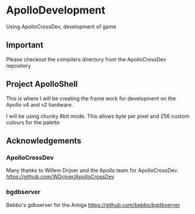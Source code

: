 # ApolloDevelopment
Using ApolloCrossDev, development of game

## Important

Please checkout the compilers directory from the ApolloCrossDev repository

## Project ApolloShell

This is where I will be creating the frame work for development on the Apollo v4 and v2 hardware.

I will be using chunky 8bit mode. This allows byte per pixel and 256 custom colours for the palette

## Acknowledgements
### ApolloCrossDev

Many thanks to Willem Drijver and the Apollo team for ApolloCrossDev. 
https://github.com/WDrijver/ApolloCrossDev

### bgdbserver

Bebbo's gdbserver for the Amiga
https://github.com/bebbo/bgdbserver
